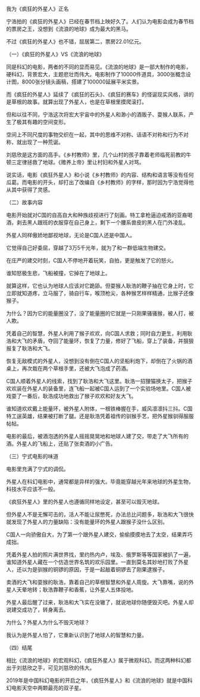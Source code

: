我为《疯狂的外星人》正名

宁浩拍的《疯狂的外星人》已经在春节档上映好久了。人们认为电影会成为春节档的票房之王，没想到《流浪的地球》成为最大的黑马。

不过《疯狂的外星人》也不错，屈居第二，票房22.01亿元。

（一）《疯狂的外星人》VS《流浪的地球》

同是科幻的电影，两者的不同的显而易见。《流浪的地球》是一部大制作的电影，硬科幻，背景宏大，主题悲壮而伟大。电影制作了10000件道具，3000张概念设计图，8000张分镜头画稿，搭建了100000延展平米实景。

而《疯狂的外星人》延续了《疯狂的石头》、《疯狂的赛车》的怪诞现实风格，讲的是草根的故事。就算出现了外星人，也是在草根里摸爬滚打。

但和以往不同，宁浩这次将宏大宇宙中的外星人和渺小的酒贩子、耍猴人联系，产生了极其有趣的空间变形。

空间上不同尺度的事物交织在一起，其中的思维不对称、话语不对称和行为不对称，就出现了一种荒诞。

刘慈欣是这方面的高手。《乡村教师》里，几个山村的孩子靠着老师临死前教的牛顿三定律拯救了地球。《赡养上帝》里让村妇和外星人对骂。

说实话，电影《疯狂外星人》和小说《乡村教师》的内容、结构和语言等没有任何瓜葛。而电影的开头，却打出了改编自《乡村教师》的字样，那时因为宁浩觉得他从其中获得了灵感。

（二）故事内容

电影开始就对C国的自高自大和种族歧视进行了刻画。特工拿枪逼迫戒酒的亚裔喝酒，剥去黑人跟班的衣服穿在自己身上，剩下一个腰系兽皮的黑人在门外凌乱。

外星人同样傲娇地鄙视地球，无论是C国人还是中国人。

它觉得自己好委屈，穿越了3万5千光年，就为了和一群低端生物建交。

在庄严的建交时刻，C国人不停地开着玩笑，自拍，更是触发了它的怒火。

谁知怒极生悲，飞船被撞，它掉在了地球上。

就算这样，它也认为地球人应该对它跪舔。但耍猴人耿浩的鞭子抽在它身上时，它立即就知道疼，立马服了，骑自行车，喉顶枪尖，各种猴艺样样精通，比猴子还像猴子。

为什么？因为它的能量圈没了，没了能量圈的它就是一只刚果骚骚猴，被人打，被人欺。

凭着自己的智慧，外星人利用了猴子欢欢，向C国人求救；同时自力更生，利用耿浩和大飞的矛盾，夺回了能量环，恢复了力量，修好了飞船，穿上了装备，并狠狠报复了耿浩和大飞。

恢复无敌模式的外星人，没想到没有倒在C国人的坚船利炮下，却倒在了火锅的酒桌上，再次栽在两个草根手里，还被大飞泡成了药酒。

C国人顺着外星人的线索，找到了耿浩和大飞这里。耿浩一招狸猫换太子，把猴子欢欢装在外星人的装备里，连飞船一起被C国人运到了一个实验场地里。C国人被戏耍了一番后，耿浩成功地救出了猴子欢欢和好友大飞。

谁知道欢欢戴上能量环，被外星人附体，一根铁棒握在手，威风凛凛抖三抖。C国特工逞英雄，结果被打断了腿。还是耿浩凭着祖传的驯猴手艺，把外星猴驯得服服帖帖。

电影的最后，被酒泡透的外星人摇摇晃晃地和地球人建了交，带走了大飞所有的酒。外星人的飞船上，还贴了张卖酒的小广告。

（三）宁式电影的味道

电影里充满了宁式的调侃。

外星人在科幻电影中，通常都是异样的强大。毕竟能穿越光年来地球的外星生物，科技水平应该不一般。

《疯狂外星人》里的外星人也遵循同样地设定，甚至可以毁灭地球。

但外星人不是无懈可击的，活人不能让尿憋死，办法总比问题多，耿浩和大飞很快就发现了外星人的力量缺陷：没有能量环的外星人跟猴子没什么区别。

C国人一向骄傲自大，为了第一个跟外星人建交，偷偷摸摸地去了太空，结果弄巧成拙。

凭着外星人拍的照片满世界找，里约热内卢，埃及、俄罗斯等等国家被扒了一遍，谁知道外星人藏在一个仿造世界名筑的欢乐园里。一直到莫名其妙地打败了外星人，还以为是驯猴的铜锣的原因，于是一起敲着铜锣去了刚果逮猴子。

卖酒的大飞和耍猴的耿浩，靠着自己的草根智慧和外星人周旋。大飞靠嘴，说的外星人天晕地转；耿浩靠鞭子和香蕉，让外星人五体投地。

外星人最后醒了过来，耿浩和大飞实在没辙了，就说地球你随便毁灭吧。外星人却说建交成功了，转身离去。

为什么？外星人为什么不毁灭地球？

我认为是外星人怕了，它重新认识到了地球人的智慧和力量。

（四）结尾

相比《流浪的地球》的宏观科幻，《疯狂外星人》属于微观科幻。而这两种科幻都出于刘慈欣之手，可见刘慈欣的伟大。

2019年是中国科幻电影的开启之年，《疯狂外星人》和《流浪的地球》就是中国科幻电影天空中两颗最亮的双子星。
<!--stackedit_data:
eyJoaXN0b3J5IjpbMTg4MjA3ODE2XX0=
-->